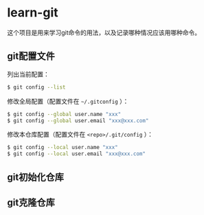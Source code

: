 # learn-git

这个项目是用来学习git命令的用法，以及记录哪种情况应该用哪种命令。



## git配置文件

列出当前配置：

```bash
$ git config --list
```

修改全局配置（配置文件在 `~/.gitconfig` ）：

```bash
$ git config --global user.name "xxx"
$ git config --global user.email "xxx@xxx.com"
```

修改本仓库配置（配置文件在 `<repo>/.git/config` ）：

```bash
$ git config --local user.name "xxx"
$ git config --local user.email "xxx@xxx.com"
```



## git初始化仓库



## git克隆仓库

